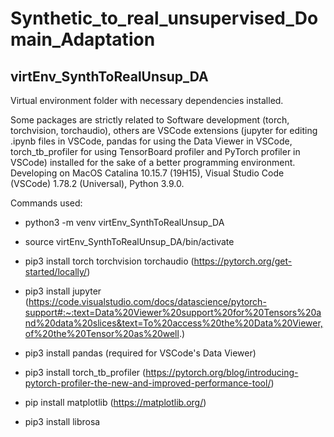 # Synthetic_to_real_unsupervised_Domain_Adaptation



## virtEnv_SynthToRealUnsup_DA

Virtual environment folder with necessary dependencies installed.

Some packages are strictly related to Software development (torch, torchvision, torchaudio), others are VSCode extensions (jupyter for editing .ipynb files in VSCode, pandas for using the Data Viewer in VSCode, torch_tb_profiler for using TensorBoard profiler and PyTorch profiler in VSCode) installed for the sake of a better programming environment.
Developing on MacOS Catalina 10.15.7 (19H15), Visual Studio Code (VSCode) 1.78.2 (Universal), Python 3.9.0.

Commands used:

- python3 -m venv virtEnv_SynthToRealUnsup_DA

- source virtEnv_SynthToRealUnsup_DA/bin/activate

- pip3 install torch torchvision torchaudio (https://pytorch.org/get-started/locally/)

- pip3 install jupyter (https://code.visualstudio.com/docs/datascience/pytorch-support#:~:text=Data%20Viewer%20support%20for%20Tensors%20and%20data%20slices&text=To%20access%20the%20Data%20Viewer,of%20the%20Tensor%20as%20well.)

- pip3 install pandas (required for VSCode's Data Viewer)

- pip3 install torch_tb_profiler (https://pytorch.org/blog/introducing-pytorch-profiler-the-new-and-improved-performance-tool/)

- pip install matplotlib (https://matplotlib.org/)
  
- pip3 install librosa